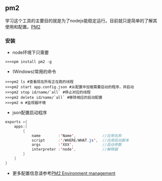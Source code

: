 ## pm2
学习这个工具的主要目的就是为了nodejs能稳定运行。目前就只是简单的了解其使用和配置。[PM2](https://github.com/Unitech/PM2/)
### 安装
* node环境下只需要
```shell
>>>npm install pm2 -g
```
* (Windows)常用的命令
```shell
>>>pm2 ls #查看现在所有正在跑的线程
>>>pm2 start app.config.json #从配置中加载需要启动的程序，并启动
>>>pm2 stop id/name/`all` #停止对应的线程
>>>pm2 delete id/name/`all` #移除相应的启动配置
>>>pm2 m #监视器环境
```
* json配置启动程序
```java script
exports ={
    apps:[
        {
            name        :'Name',            //应用名称
            script      :'/WHERE/WHAT.js',  //应用启动脚本
            args        :'XXX',             //启动参数
            interpreter :'node',            //解释器
        }
    ]
}
```
* 更多配置信息请参考[PM2 Environment management](http://pm2.keymetrics.io/docs/usage/environment/)